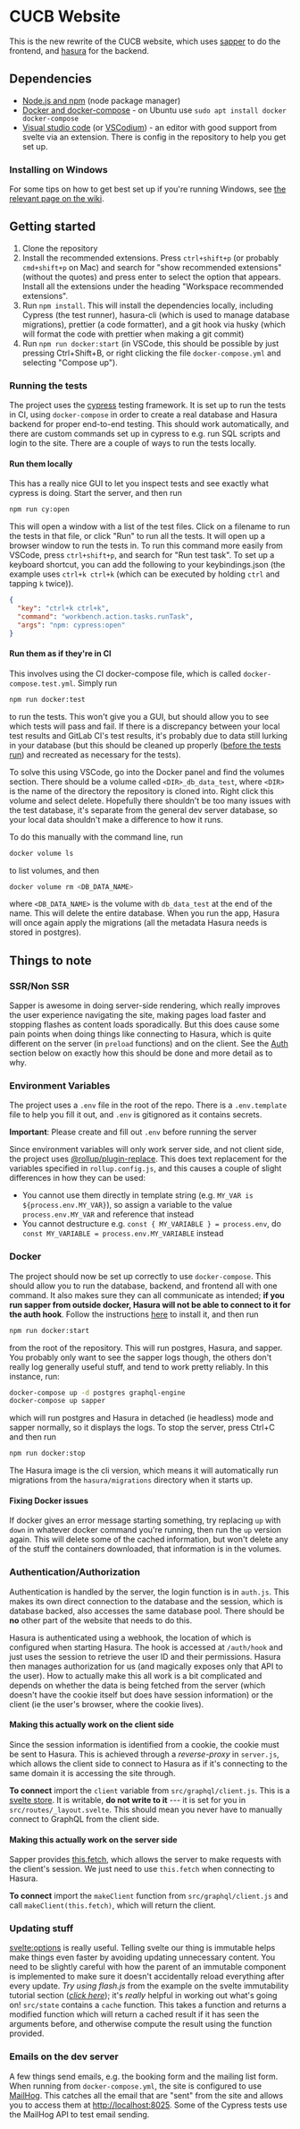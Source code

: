 # CUCB Website

This is the new rewrite of the CUCB website, which uses [sapper](https://sapper.svelte.dev) to do the frontend, and [hasura](https://hasura.io/) for the backend.

## Dependencies

- [Node.js and npm](https://nodejs.org/en/download/) (node package manager)
- [Docker and docker-compose](https://www.docker.com/products/docker-desktop) - on Ubuntu use `sudo apt install docker docker-compose`
- [Visual studio code](https://code.visualstudio.com/) (or [VSCodium](https://github.com/VSCodium/vscodium)) - an editor with good support from svelte via an extension. There is config in the repository to help you get set up.

### Installing on Windows

For some tips on how to get best set up if you're running Windows, see [the relevant page on the wiki](https://github.com/CUCB/website/wiki/How-to-Windows).

## Getting started

1. Clone the repository
2. Install the recommended extensions. Press `ctrl+shift+p` (or probably `cmd+shift+p` on Mac) and search for "show recommended extensions" (without the quotes) and press enter to select the option that appears. Install all the extensions under the heading "Workspace recommended extensions".
3. Run `npm install`. This will install the dependencies locally, including Cypress (the test runner), hasura-cli (which is used to manage database migrations), prettier (a code formatter), and a git hook via husky (which will format the code with prettier when making a git commit)
4. Run `npm run docker:start` (in VSCode, this should be possible by just pressing Ctrl+Shift+B, or right clicking the file `docker-compose.yml` and selecting "Compose up").

### Running the tests

The project uses the [cypress](https://cypress.io) testing framework. It is set up to run the tests in CI, using `docker-compose` in order to create a real database and Hasura backend for proper end-to-end testing. This should work automatically, and there are custom commands set up in cypress to e.g. run SQL scripts and login to the site. There are a couple of ways to run the tests locally.

#### Run them locally

This has a really nice GUI to let you inspect tests and see exactly what cypress is doing. Start the server, and then run

```bash
npm run cy:open
```

This will open a window with a list of the test files. Click on a filename to run the tests in that file, or click "Run" to run all the tests. It will open up a browser window to run the tests in. To run this command more easily from VSCode, press `ctrl+shift+p`, and search for "Run test task". To set up a keyboard shortcut, you can add the following to your keybindings.json (the example uses `ctrl+k ctrl+k` (which can be executed by holding `ctrl` and tapping `k` twice)).

```json
{
  "key": "ctrl+k ctrl+k",
  "command": "workbench.action.tasks.runTask",
  "args": "npm: cypress:open"
}
```

#### Run them as if they're in CI

This involves using the CI docker-compose file, which is called `docker-compose.test.yml`. Simply run

```bash
npm run docker:test
```

to run the tests. This won't give you a GUI, but should allow you to see which tests will pass and fail. If there is a discrepancy between your local test results and GitLab CI's test results, it's probably due to data still lurking in your database (but this should be cleaned up properly ([before the tests run](https://docs.cypress.io/guides/references/best-practices.html#Using-after-or-afterEach-hooks)) and recreated as necessary for the tests).

To solve this using VSCode, go into the Docker panel and find the volumes section. There should be a volume called `<DIR>_db_data_test`, where `<DIR>` is the name of the directory the repository is cloned into. Right click this volume and select delete. Hopefully there shouldn't be too many issues with the test database, it's separate from the general dev server database, so your local data shouldn't make a difference to how it runs.

To do this manually with the command line, run

```bash
docker volume ls
```

to list volumes, and then

```bash
docker volume rm <DB_DATA_NAME>
```

where `<DB_DATA_NAME>` is the volume with `db_data_test` at the end of the name. This will delete the entire database. When you run the app, Hasura will once again apply the migrations (all the metadata Hasura needs is stored in postgres).

## Things to note

### SSR/Non SSR

Sapper is awesome in doing server-side rendering, which really improves the user experience navigating the site, making pages load faster and stopping flashes as content loads sporadically. But this does cause some pain points when doing things like connecting to Hasura, which is quite different on the server (in `preload` functions) and on the client. See the [Auth](#Authentication/Authorization) section below on exactly how this should be done and more detail as to why.

### Environment Variables

The project uses a `.env` file in the root of the repo. There is a `.env.template` file to help you fill it out, and `.env` is gitignored as it contains secrets.

**Important**: Please create and fill out `.env` before running the server

Since environment variables will only work server side, and not client side, the project uses [@rollup/plugin-replace](https://github.com/rollup/plugins/tree/master/packages/replace). This does text replacement for the variables specified in `rollup.config.js`, and this causes a couple of slight differences in how they can be used:

- You cannot use them directly in template string (e.g. `MY_VAR is ${process.env.MY_VAR}`), so assign a variable to the value `process.env.MY_VAR` and reference that instead
- You cannot destructure e.g. `const { MY_VARIABLE } = process.env`, do `const MY_VARIABLE = process.env.MY_VARIABLE` instead

### Docker

The project should now be set up correctly to use `docker-compose`. This should allow you to run the database, backend, and frontend all with one command. It also makes sure they can all communicate as intended; **if you run sapper from outside docker, Hasura will not be able to connect to it for the auth hook**. Follow the instructions [here](https://docs.docker.com/compose/) to install it, and then run

```bash
npm run docker:start
```

from the root of the repository. This will run postgres, Hasura, and sapper. You probably only want to see the sapper logs though, the others don't really log generally useful stuff, and tend to work pretty reliably. In this instance, run:

```bash
docker-compose up -d postgres graphql-engine
docker-compose up sapper
```

which will run postgres and Hasura in detached (ie headless) mode and sapper normally, so it displays the logs. To stop the server, press Ctrl+C and then run

```bash
npm run docker:stop
```

The Hasura image is the cli version, which means it will automatically run migrations from the `hasura/migrations` directory when it starts up.

#### Fixing Docker issues

If docker gives an error message starting something, try replacing `up` with `down` in whatever docker command you're running, then run the `up` version again. This will delete some of the cached information, but won't delete any of the stuff the containers downloaded, that information is in the volumes.

### Authentication/Authorization

Authentication is handled by the server, the login function is in `auth.js`. This makes its own direct connection to the database and the session, which is database backed, also accesses the same database pool. There should be **no** other part of the website that needs to do this.

Hasura is authenticated using a webhook, the location of which is configured when starting Hasura. The hook is accessed at `/auth/hook` and just uses the session to retrieve the user ID and their permissions. Hasura then manages authorization for us (and magically exposes only that API to the user). How to actually make this all work is a bit complicated and depends on whether the data is being fetched from the server (which doesn't have the cookie itself but does have session information) or the client (ie the user's browser, where the cookie lives).

#### Making this actually work on the client side

Since the session information is identified from a cookie, the cookie must be sent to Hasura. This is achieved through a _reverse-proxy_ in `server.js`, which allows the client side to connect to Hasura as if it's connecting to the same domain it is accessing the site through.

**To connect** import the `client` variable from `src/graphql/client.js`. This is a [svelte store](https://svelte.dev/tutorial/writable-stores). It is writable, **do not write to it** --- it is set for you in `src/routes/_layout.svelte`. This should mean you never have to manually connect to GraphQL from the client side.

#### Making this actually work on the server side

Sapper provides [this.fetch](https://sapper.svelte.dev/docs#Preloading), which allows the server to make requests with the client's session. We just need to use `this.fetch` when connecting to Hasura.

**To connect** import the `makeClient` function from `src/graphql/client.js` and call `makeClient(this.fetch)`, which will return the client.

### Updating stuff

[svelte:options](https://svelte.dev/tutorial/svelte-options) is really useful. Telling svelte our thing is immutable helps make things even faster by avoiding updating unnecessary content. You need to be slightly careful with how the parent of an immutable component is implemented to make sure it doesn't accidentally reload everything after every update. _Try using flash.js_ from the example on the svelte immutability tutorial section (_[click here](https://svelte.dev/tutorial/svelte-options)_); it's _really_ helpful in working out what's going on! `src/state` contains a `cache` function. This takes a function and returns a modified function which will return a cached result if it has seen the arguments before, and otherwise compute the result using the function provided.

### Emails on the dev server

A few things send emails, e.g. the booking form and the mailing list form. When running from `docker-compose.yml`, the site is configured to use [MailHog](https://github.com/mailhog/MailHog). This catches all the email that are "sent" from the site and allows you to access them at [http://localhost:8025](http://localhost:8025). Some of the Cypress tests use the MailHog API to test email sending.
